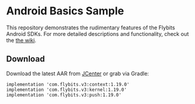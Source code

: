 Android Basics Sample
======

This repository demonstrates the rudimentary features of the Flybits Android SDKs. For more detailed descriptions and functionality, check out the [the wiki](https://github.com/flybits/android-basics/wiki).

Download
--------
Download the latest AAR from [JCenter](https://bintray.com/flybits-inc/v3) or grab via Gradle:

    implementation 'com.flybits.v3:context:1.19.0'
    implementation 'com.flybits.v3:kernel:1.19.0'
    implementation 'com.flybits.v3:push:1.19.0'
